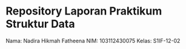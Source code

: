 # Repository Laporan Praktikum Struktur Data
 Nama: Nadira Hikmah Fatheena 
 NIM: 103112430075
 Kelas: S1IF-12-02
